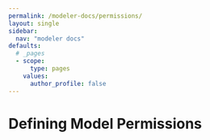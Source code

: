```yaml
---
permalink: /modeler-docs/permissions/
layout: single
sidebar:
  nav: "modeler docs"
defaults:
  # _pages
  - scope:
      type: pages
    values:
      author_profile: false
---
```

# Defining Model Permissions 
